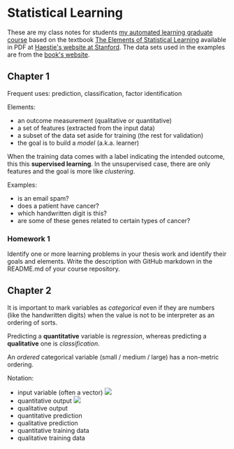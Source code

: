 # Statistical Learning

These are my class notes for students
[my automated learning
graduate course](https://elisa.dyndns-web.com/teaching/sys/apraut/)
based on the
textbook
[The Elements of Statistical Learning](https://link.springer.com/book/10.1007/978-0-387-84858-7) available
in PDF
at
[Haestie's website at Stanford](https://web.stanford.edu/~hastie/Papers/ESLII.pdf).
The data sets used in the examples are from the [book's website](https://www-stat.stanford.edu/ElemStatLearn).

## Chapter 1

Frequent uses: prediction, classification, factor identification

Elements: 

+ an outcome measurement (qualitative or quantitative)
+ a set of features (extracted from the input data)
+ a subset of the data set aside for training (the rest for
  validation)
+ the goal is to build a _model_ (a.k.a. learner) 

When the training data comes with a label indicating the intended
outcome, this this **supervised learning**. In the unsupervised case,
there are only features and the goal is more like _clustering_.

Examples: 

- is an email spam?
- does a patient have cancer?
- which handwritten digit is this?
- are some of these genes related to certain types of cancer?

### Homework 1

Identify one or more learning problems in your thesis work and
identify their goals and elements. Write the description with GitHub
markdown in the README.md of your course repository.

## Chapter 2

It is important to mark variables as _categorical_ even if they are
numbers (like the handwritten digits) when the value is not to be
interpreter as an ordering of sorts.

Predicting a **quantitative** variable is _regression_, whereas
predicting a **qualitative** one is _classification_.

An _ordered_ categorical variable (small / medium / large) has a
non-metric ordering.

Notation:

+ input variable (often a vector) ![](https://latex.codecogs.com/gif.latex?\bg_black&space;X) 
+ quantitative output ![](https://latex.codecogs.com/gif.latex?\bg_black&space;Y) 
+ [](https://latex.codecogs.com/gif.latex?\bg_black&space;G) qualitative output
+ [](https://latex.codecogs.com/gif.latex?\bg_black&space;\hat{Y}) quantitative
		prediction
+ [](https://latex.codecogs.com/gif.latex?\bg_black&space;\hat{G}) qualitative
prediction
+ [](https://latex.codecogs.com/gif.latex?\bg_black&space;(x_i,&space;y_i)) quantitative
training data [](https://latex.codecogs.com/gif.latex?\bg_black&space;i&space;\in&space;1,\ldots,n) 
+ [](https://latex.codecogs.com/gif.latex?\bg_black&space;(x_i,&space;g_i)) qualitative
		training data [](https://latex.codecogs.com/gif.latex?\bg_black&space;i&space;\in&space;1,\ldots,n) 
	

